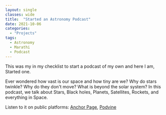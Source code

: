 ```yaml
---
layout: single
classes: wide
title:  "Started an Astronomy Podcast"
date: 2021-10-06
categories:
  - "Projects"
tags:
  - Astronomy
  - Marathi
  - Podcast
---
```


This was my in my checklist to start a podcast of my own and here I am, Started one.

Ever wondered how vast is our space and how tiny are we? Why do stars twinkle? Why do they don't move?
What is beyond the solar system?
In this podcast, we talk about Stars, Black holes, Planets, Satellites, Rockets, and everything in Space.

Listen to it on public platforms: [Anchor Page](https://anchor.fm/chaitanya-uttarwar),
                                  [Podvine](https://podvine.com/podcast/astronomy-in-marathi)

